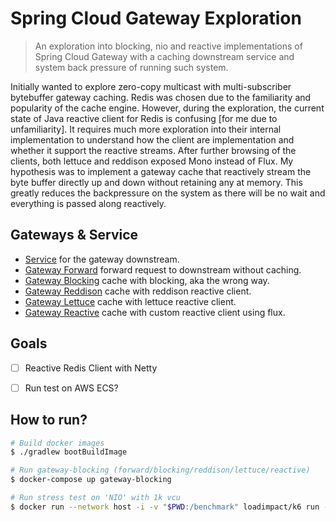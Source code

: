 # Spring Cloud Gateway Exploration

> An exploration into blocking, nio and reactive implementations of Spring Cloud Gateway with a caching downstream
> service and system back pressure of running such system.

Initially wanted to explore zero-copy multicast with multi-subscriber bytebuffer gateway caching. 
Redis was chosen due to the familiarity and popularity of the cache engine.
However, during the exploration, the current state of Java reactive client for Redis is confusing 
\[for me due to unfamiliarity\].
It requires much more exploration into their internal implementation to understand how the client are implementation
and whether it support the reactive streams.
After further browsing of the clients, both lettuce and reddison exposed Mono instead of Flux.
My hypothesis was to implement a gateway cache that reactively stream the byte buffer directly up and down without 
retaining any at memory. This greatly reduces the backpressure on the system as there will be no wait and everything is 
passed along reactively.

## Gateways & Service

* [Service](./service) for the gateway downstream.
* [Gateway Forward](./gateway-forward) forward request to downstream without caching. 
* [Gateway Blocking](./gateway-blocking) cache with blocking, aka the wrong way.
* [Gateway Reddison](./gateway-reddison) cache with reddison reactive client.
* [Gateway Lettuce](./gateway-lettuce) cache with lettuce reactive client.
* [Gateway Reactive](./gateway-reactive) cache with custom reactive client using flux.

## Goals

- [ ] Reactive Redis Client with Netty
- [ ] Run test on AWS ECS?


## How to run?

```bash
# Build docker images
$ ./gradlew bootBuildImage

# Run gateway-blocking (forward/blocking/reddison/lettuce/reactive) 
$ docker-compose up gateway-blocking

# Run stress test on 'NIO' with 1k vcu
$ docker run --network host -i -v "$PWD:/benchmark" loadimpact/k6 run -e TYPE=blocking /benchmark/test.js 
``` 
